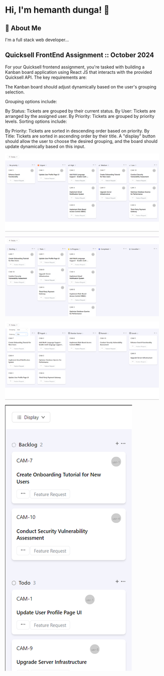 
# Hi, I'm hemanth dunga! 👋


## 🚀 About Me
I'm a full stack web developer...


## Quicksell FrontEnd Assignment :: October 2024

For your Quicksell frontend assignment, you're tasked with building a Kanban board application using React JS that interacts with the provided Quicksell API. The key requirements are:

The Kanban board should adjust dynamically based on the user's grouping selection.

Grouping options include:

By Status: Tickets are grouped by their current status.
By User: Tickets are arranged by the assigned user.
By Priority: Tickets are grouped by priority levels.
Sorting options include:

By Priority: Tickets are sorted in descending order based on priority.
By Title: Tickets are sorted in ascending order by their title.
A "display" button should allow the user to choose the desired grouping, and the board should update dynamically based on this input.

![internship](https://github.com/ManavJain01/Quicksell-FronEnd-Assignment/blob/main/assets/priority_title.png?raw=true)

![internship](https://github.com/ManavJain01/Quicksell-FronEnd-Assignment/blob/main/assets/status_priority.png?raw=true)

![internship](https://github.com/ManavJain01/Quicksell-FronEnd-Assignment/blob/main/assets/user_title.png?raw=true)

![internship](https://github.com/ManavJain01/Quicksell-FronEnd-Assignment/blob/main/assets/responsive.png?raw=true)
